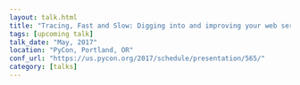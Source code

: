 ```yaml
---
layout: talk.html
title: "Tracing, Fast and Slow: Digging into and improving your web service’s performance"
tags: [upcoming talk]
talk_date: "May, 2017"
location: "PyCon, Portland, OR"
conf_url: "https://us.pycon.org/2017/schedule/presentation/565/"
category: [talks]
---
```

